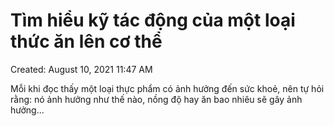 # Tìm hiểu kỹ tác động của một loại thức ăn lên cơ thể

Created: August 10, 2021 11:47 AM

Mỗi khi đọc thấy một loại thực phẩm có ảnh hưởng đến sức khoẻ, nên tự hỏi rằng: nó ảnh hưởng như thế nào, nồng độ hay ăn bao nhiêu sẽ gây ảnh hưởng...